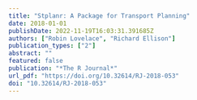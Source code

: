 ```yaml
---
title: "Stplanr: A Package for Transport Planning"
date: 2018-01-01
publishDate: 2022-11-19T16:03:31.391685Z
authors: ["Robin Lovelace", "Richard Ellison"]
publication_types: ["2"]
abstract: ""
featured: false
publication: "*The R Journal*"
url_pdf: "https://doi.org/10.32614/RJ-2018-053"
doi: "10.32614/RJ-2018-053"
---
```


